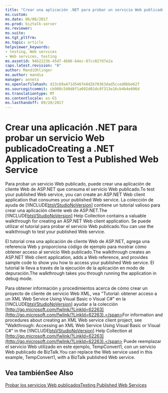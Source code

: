 ```yaml
---
title: "Crear una aplicación .NET para probar un servicio Web publicado | Documentos de Microsoft"
ms.custom: 
ms.date: 06/08/2017
ms.prod: biztalk-server
ms.reviewer: 
ms.suite: 
ms.tgt_pltfrm: 
ms.topic: article
helpviewer_keywords:
- testing, Web services
- Web services, testing
ms.assetid: 94b2223b-45d7-4b86-b4ec-87cc027d7e2a
caps.latest.revision: "8"
author: MandiOhlinger
ms.author: mandia
manager: anneta
ms.openlocfilehash: d13c69a471d546fe8d2b70363dad5cced8bbe62f
ms.sourcegitcommit: cb908c540d8f1a692d01dc8f313e16cb4b4e696d
ms.translationtype: MT
ms.contentlocale: es-ES
ms.lasthandoff: 09/20/2017
---
```

# <a name="creating-a-net-application-to-test-a-published-web-service"></a><span data-ttu-id="6d77a-102">Crear una aplicación .NET para probar un servicio Web publicado</span><span class="sxs-lookup"><span data-stu-id="6d77a-102">Creating a .NET Application to Test a Published Web Service</span></span>
<span data-ttu-id="6d77a-103">Para probar un servicio Web publicado, puede crear una aplicación de cliente Web de ASP.NET que consuma el servicio Web publicado.</span><span class="sxs-lookup"><span data-stu-id="6d77a-103">To test your published Web service, you can create an ASP.NET Web client application that consumes your published Web service.</span></span> <span data-ttu-id="6d77a-104">La colección de ayuda de [!INCLUDE[btsVStudioNoVersion](../includes/btsvstudionoversion-md.md)] contiene un tutorial valioso para crear una aplicación cliente web de ASP.NET.</span><span class="sxs-lookup"><span data-stu-id="6d77a-104">The [!INCLUDE[btsVStudioNoVersion](../includes/btsvstudionoversion-md.md)] Help Collection contains a valuable walkthrough for creating an ASP.NET Web client application.</span></span> <span data-ttu-id="6d77a-105">Se puede utilizar el tutorial para probar el servicio Web publicado.</span><span class="sxs-lookup"><span data-stu-id="6d77a-105">You can use the walkthrough to test your published Web service.</span></span>  
  
 <span data-ttu-id="6d77a-106">El tutorial crea una aplicación de cliente Web de ASP.NET, agrega una referencia Web y proporciona código de ejemplo para mostrar cómo obtener acceso al servicio Web publicado.</span><span class="sxs-lookup"><span data-stu-id="6d77a-106">The walkthrough creates an ASP.NET Web client application, adds a Web reference, and provides sample code to show you how to access your published Web service.</span></span> <span data-ttu-id="6d77a-107">El tutorial le lleva a través de la ejecución de la aplicación en modo de depuración.</span><span class="sxs-lookup"><span data-stu-id="6d77a-107">The walkthrough takes you through running the application in debug mode.</span></span>  
  
 <span data-ttu-id="6d77a-108">Para obtener información y procedimientos acerca de cómo crear un proyecto de cliente de servicio Web XML, vea "Tutorial: obtener acceso a un XML Web Service Using Visual Basic o Visual C#" en la [!INCLUDE[btsVStudioNoVersion](../includes/btsvstudionoversion-md.md)] ayudar a la colección [http://go.microsoft.com/fwlink/?LinkId=62263](http://go.microsoft.com/fwlink/?LinkId=62263).</span><span class="sxs-lookup"><span data-stu-id="6d77a-108">For information and procedures about creating an XML Web service client project, see "Walkthrough: Accessing an XML Web Service Using Visual Basic or Visual C#" in the [!INCLUDE[btsVStudioNoVersion](../includes/btsvstudionoversion-md.md)] Help Collection at [http://go.microsoft.com/fwlink/?LinkId=62263](http://go.microsoft.com/fwlink/?LinkId=62263).</span></span> <span data-ttu-id="6d77a-109">Puede reemplazar el servicio Web utilizado en este ejemplo, TempConvert1, con un servicio Web publicado de BizTalk.</span><span class="sxs-lookup"><span data-stu-id="6d77a-109">You can replace the Web service used in this example, TempConvert1, with a BizTalk published Web service.</span></span>  
  
## <a name="see-also"></a><span data-ttu-id="6d77a-110">Vea también</span><span class="sxs-lookup"><span data-stu-id="6d77a-110">See Also</span></span>  
 [<span data-ttu-id="6d77a-111">Probar los servicios Web publicados</span><span class="sxs-lookup"><span data-stu-id="6d77a-111">Testing Published Web Services</span></span>](../core/testing-published-web-services.md)